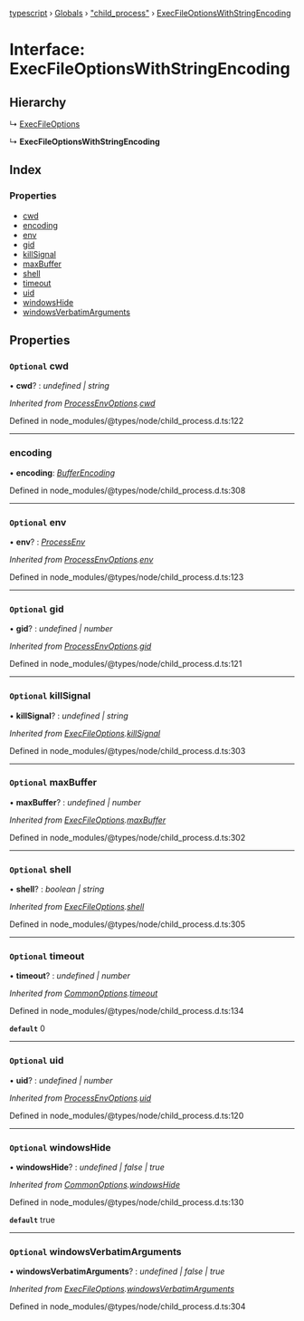 [typescript](../README.md) › [Globals](../globals.md) › ["child_process"](../modules/_child_process_.md) › [ExecFileOptionsWithStringEncoding](_child_process_.execfileoptionswithstringencoding.md)

# Interface: ExecFileOptionsWithStringEncoding

## Hierarchy

  ↳ [ExecFileOptions](_child_process_.execfileoptions.md)

  ↳ **ExecFileOptionsWithStringEncoding**

## Index

### Properties

* [cwd](_child_process_.execfileoptionswithstringencoding.md#optional-cwd)
* [encoding](_child_process_.execfileoptionswithstringencoding.md#encoding)
* [env](_child_process_.execfileoptionswithstringencoding.md#optional-env)
* [gid](_child_process_.execfileoptionswithstringencoding.md#optional-gid)
* [killSignal](_child_process_.execfileoptionswithstringencoding.md#optional-killsignal)
* [maxBuffer](_child_process_.execfileoptionswithstringencoding.md#optional-maxbuffer)
* [shell](_child_process_.execfileoptionswithstringencoding.md#optional-shell)
* [timeout](_child_process_.execfileoptionswithstringencoding.md#optional-timeout)
* [uid](_child_process_.execfileoptionswithstringencoding.md#optional-uid)
* [windowsHide](_child_process_.execfileoptionswithstringencoding.md#optional-windowshide)
* [windowsVerbatimArguments](_child_process_.execfileoptionswithstringencoding.md#optional-windowsverbatimarguments)

## Properties

### `Optional` cwd

• **cwd**? : *undefined | string*

*Inherited from [ProcessEnvOptions](_child_process_.processenvoptions.md).[cwd](_child_process_.processenvoptions.md#optional-cwd)*

Defined in node_modules/@types/node/child_process.d.ts:122

___

###  encoding

• **encoding**: *[BufferEncoding](../globals.md#bufferencoding)*

Defined in node_modules/@types/node/child_process.d.ts:308

___

### `Optional` env

• **env**? : *[ProcessEnv](nodejs.processenv.md)*

*Inherited from [ProcessEnvOptions](_child_process_.processenvoptions.md).[env](_child_process_.processenvoptions.md#optional-env)*

Defined in node_modules/@types/node/child_process.d.ts:123

___

### `Optional` gid

• **gid**? : *undefined | number*

*Inherited from [ProcessEnvOptions](_child_process_.processenvoptions.md).[gid](_child_process_.processenvoptions.md#optional-gid)*

Defined in node_modules/@types/node/child_process.d.ts:121

___

### `Optional` killSignal

• **killSignal**? : *undefined | string*

*Inherited from [ExecFileOptions](_child_process_.execfileoptions.md).[killSignal](_child_process_.execfileoptions.md#optional-killsignal)*

Defined in node_modules/@types/node/child_process.d.ts:303

___

### `Optional` maxBuffer

• **maxBuffer**? : *undefined | number*

*Inherited from [ExecFileOptions](_child_process_.execfileoptions.md).[maxBuffer](_child_process_.execfileoptions.md#optional-maxbuffer)*

Defined in node_modules/@types/node/child_process.d.ts:302

___

### `Optional` shell

• **shell**? : *boolean | string*

*Inherited from [ExecFileOptions](_child_process_.execfileoptions.md).[shell](_child_process_.execfileoptions.md#optional-shell)*

Defined in node_modules/@types/node/child_process.d.ts:305

___

### `Optional` timeout

• **timeout**? : *undefined | number*

*Inherited from [CommonOptions](_child_process_.commonoptions.md).[timeout](_child_process_.commonoptions.md#optional-timeout)*

Defined in node_modules/@types/node/child_process.d.ts:134

**`default`** 0

___

### `Optional` uid

• **uid**? : *undefined | number*

*Inherited from [ProcessEnvOptions](_child_process_.processenvoptions.md).[uid](_child_process_.processenvoptions.md#optional-uid)*

Defined in node_modules/@types/node/child_process.d.ts:120

___

### `Optional` windowsHide

• **windowsHide**? : *undefined | false | true*

*Inherited from [CommonOptions](_child_process_.commonoptions.md).[windowsHide](_child_process_.commonoptions.md#optional-windowshide)*

Defined in node_modules/@types/node/child_process.d.ts:130

**`default`** true

___

### `Optional` windowsVerbatimArguments

• **windowsVerbatimArguments**? : *undefined | false | true*

*Inherited from [ExecFileOptions](_child_process_.execfileoptions.md).[windowsVerbatimArguments](_child_process_.execfileoptions.md#optional-windowsverbatimarguments)*

Defined in node_modules/@types/node/child_process.d.ts:304

